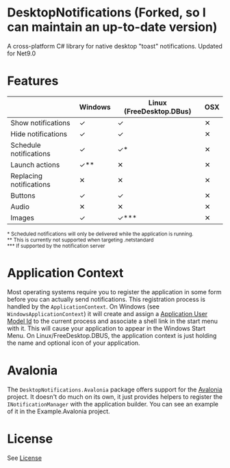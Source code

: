 # DesktopNotifications (Forked, so I can maintain an up-to-date version)

A cross-platform C# library for native desktop "toast" notifications. Updated for Net9.0

# Features

|                         | Windows | Linux (FreeDesktop.DBus) | OSX |
| ----------------------- | ------- | ------------------------ | --- |
| Show notifications      | ✓       | ✓                        | ✕   |
| Hide notifications      | ✓       | ✓                        | ✕   |
| Schedule notifications  | ✓       | ✓\*                      | ✕   |
| Launch actions          | ✓\*\*   | ✕                        | ✕   |
| Replacing notifications | ✕       | ✕                        | ✕   |
| Buttons                 | ✓       | ✓                        | ✕   |
| Audio                   | ✕       | ✕                        | ✕   |
| Images                  | ✓       | ✓\*\*\*                  | ✕   |

<sub> \* Scheduled notifications will only be delivered while the application is running. </sub>  
<sub> ** This is currently not supported when targeting .netstandard </sub>  
<sub> \*** If supported by the notification server </sub>

# Application Context

Most operating systems require you to register the application in some form before you can actually send notifications. This registration process is handled by the `ApplicationContext`. On Windows (see `WindowsApplicationContext`) it will create and assign a [Application User Model Id](https://docs.microsoft.com/en-us/windows/win32/shell/appids) to the current process and associate a shell link in the start menu with it. This will cause your application to appear in the Windows Start Menu. On Linux/FreeDesktop.DBUS, the application context is just holding the name and optional icon of your application.

# Avalonia

The `DesktopNotifications.Avalonia` package offers support for the [Avalonia](https://github.com/AvaloniaUI/Avalonia) project. It doesn't do much on its own, it just provides helpers to register
the `INotificationManager` with the application builder. You can see an example of it in the Example.Avalonia project.

# License

See [License](LICENSE.md)
